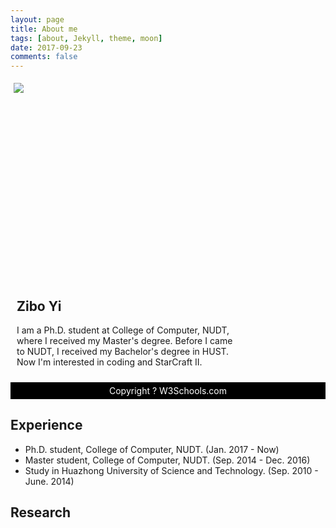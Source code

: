 ```yaml
---
layout: page
title: About me
tags: [about, Jekyll, theme, moon]
date: 2017-09-23
comments: false
---
```


<html>

<head>
<style>
#header {
    background-color:black;
    color:white;
    text-align:center;
    padding:5px;
}
#nav {
    line-height:30px;
    height:300px;
    width:260px;
    float:left;
    padding:5px;
}
#section {
    width:350px;
    float:left;
    padding:10px;
}
#footer {
    background-color:black;
    color:white;
    clear:both;
    text-align:center;
   padding:5px;
}
</style>
</head>

<body>

<div id="nav">
<img src="{{ site.url }}/assets/img/me.jpg">
</div>

<div id="section">
<h2>Zibo Yi</h2>
<p>
I am a Ph.D. student at College of Computer, NUDT, where I received my Master's degree. Before I came to NUDT, I received my Bachelor's degree in HUST. Now I'm interested in coding and StarCraft II.<br>

</p>
</div>

<div id="footer">
Copyright ? W3Schools.com
</div>

</body>
</html>




## Experience
* Ph.D. student, College of Computer, NUDT. (Jan. 2017 - Now)
* Master student, College of Computer, NUDT. (Sep. 2014 - Dec. 2016)
* Study in Huazhong University of Science and Technology. (Sep. 2010 - June. 2014)

## Research
